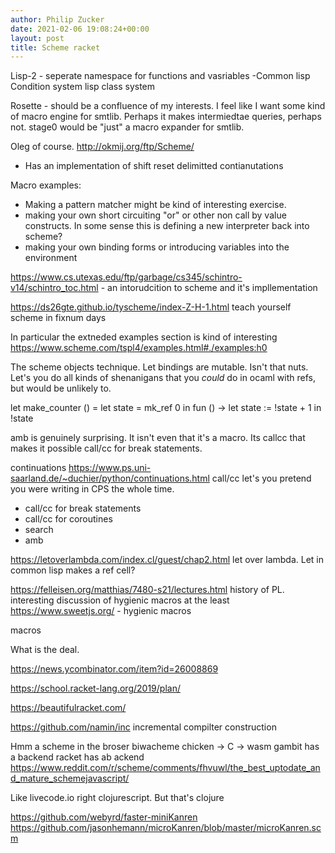 ```yaml
---
author: Philip Zucker
date: 2021-02-06 19:08:24+00:00
layout: post
title: Scheme racket
---
```


Lisp-2 - seperate namespace for functions and vasriables -Common lisp
Condition system
lisp class system



Rosette - should be a confluence of my interests. 
I feel like I want some kind of macro engine for smtlib.
Perhaps it makes intermiedtae queries, perhaps not.
stage0 would be "just" a macro expander for smtlib.



Oleg of course. http://okmij.org/ftp/Scheme/
- Has an implementation of shift reset delimitted contianutations

Macro examples:
- Making a pattern matcher might be kind of interesting exercise.
- making your own short circuiting "or" or other non call by value constructs. In some sense this is defining a new interpreter back into scheme?
- making your own binding forms or introducing variables into the environment


https://www.cs.utexas.edu/ftp/garbage/cs345/schintro-v14/schintro_toc.html - an intorudcition to scheme and it's impllementation

https://ds26gte.github.io/tyscheme/index-Z-H-1.html teach yourself scheme in fixnum days

In particular the extneded examples section is kind of interesting
https://www.scheme.com/tspl4/examples.html#./examples:h0

The scheme objects technique. Let bindings are mutable. Isn't that nuts. Let's you do all kinds of shenanigans that you _could_ do in ocaml with refs, but would be unlikely to.



let make_counter () = let state = mk_ref 0 in fun () -> let state := !state + 1 in !state

amb is genuinely surprising. It isn't even that it's a macro. Its callcc that makes it possible
call/cc for break statements.

continuations
https://www.ps.uni-saarland.de/~duchier/python/continuations.html
call/cc let's you pretend you were writing in CPS the whole time.
- call/cc for break statements
- call/cc for coroutines
- search
- amb

https://letoverlambda.com/index.cl/guest/chap2.html
let over lambda. Let in common lisp makes a ref cell?


https://felleisen.org/matthias/7480-s21/lectures.html
history of PL. interesting discussion of hygienic macros at the least
https://www.sweetjs.org/ - hygienic macros

macros


What is the deal.

https://news.ycombinator.com/item?id=26008869

https://school.racket-lang.org/2019/plan/

https://beautifulracket.com/


https://github.com/namin/inc incremental compilter construction



Hmm a scheme in the broser
biwacheme
chicken -> C -> wasm
gambit has a backend
 racket has ab ackend
 https://www.reddit.com/r/scheme/comments/fhvuwl/the_best_uptodate_and_mature_schemejavascript/

 Like livecode.io
 right clojurescript. But that's clojure

https://github.com/webyrd/faster-miniKanren
https://github.com/jasonhemann/microKanren/blob/master/microKanren.scm

<script src="https://www.biwascheme.org/release/biwascheme-0.7.1-min.js"> 
   (console-log "Hello, world!")
</script>
    
<div id="bs-console">
</div>

<script type="text/biwascheme">
  (print "Hello, world!")
  (print (current-date))
  (console-log "ok.")
  (load "/assets/microkanren.scm")
  (print (call/goal (call/fresh (lambda (q)  (== q 1) ))))
  (print (call/run (lambda (q) 
  (call/fresh (lambda (r)
  (conj (== q `(,r ,r))  (== r 1) ))))))
  (define-macro (fizz x)
    `(buzz ,x))
  (print (macroexpand '(fizz 3)))
  (print (macroexpand '(Zzz f)))
  (print (macroexpand '(conj+ x y z)))
  (print (macroexpand '(fresh (x y) g1 g2)))
  (print (macroexpand '( conde  ((x y) (p q))  )))
  (print (run 1 (q) (== q 1)) )
  (print (run 2 (q) 
        (conde 
           ((== q 1))
           ((== q 2)))))
  (print (run 2 (x)
        (fresh (p q)
         (== x `(,p ,q))
        (conde 
           ((== q 1) (== p q))
           ((== q 2))))))
    (print (run 2 (q p)
        (conde 
           ((== q 1) (== p q))
           ((== q 2)))))

    (print (macroexpand '(run 2 (q p)
        goal)))
    ( print (macroexpand-1 '(conde 
           ((== q 1) (== p q))
           ((== q 2)))))




</script>